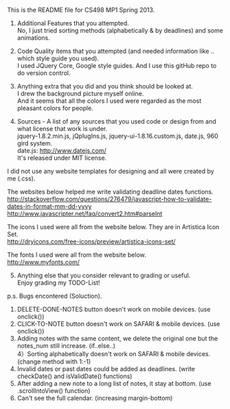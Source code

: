 This is the README file for CS498 MP1 Spring 2013.  

1) Additional Features that you attempted.  
No, I just tried sorting methods (alphabetically & by deadlines) and some animations.  

2) Code Quality items that you attempted (and needed information like .. which style guide you used).  
I used JQuery Core, Google style guides. And I use this gitHub repo to do version control.  

3) Anything extra that you did and you think should be looked at.  
I drew the background picture myself online.  
And it seems that all the colors I used were regarded as the most pleasant colors for people.  

4) Sources - A list of any sources that you used code or design from and what license that work is under.  
jquery-1.8.2.min.js, jQplugIns.js, jquery-ui-1.8.16.custom.js, date.js, 960 gird system.  
date.js: http://www.datejs.com/   
It's released under MIT license.  

I did not use any website templates for designing and all were created by me (.css).  

The websites below helped me write validating deadline dates functions.  
http://stackoverflow.com/questions/276479/javascript-how-to-validate-dates-in-format-mm-dd-yyyy  
http://www.javascripter.net/faq/convert2.htm#parseInt  

The icons I used were all from the website below. They are in Artistica Icon Set.  
http://dryicons.com/free-icons/preview/artistica-icons-set/  

The fonts I used were all from the website below.  
http://www.myfonts.com/  

5) Anything else that you consider relevant to grading or useful.  
Enjoy grading my TODO-List!  

p.s. Bugs encontered (Soluction).  
1) DELETE-DONE-NOTES button doesn't work on mobile devices. (use onclick())  
2) CLICK-TO-NOTE button doesn't work on SAFARI & mobile devices. (use onclick())  
3) Adding notes with the same content, we delete the original one but the notes_num still increase. (if..else..)  
4）Sorting alphabetically doesn't work on SAFARI & mobile devices. (change method with 1:-1)  
5) Invalid dates or past dates could be added as deadlines. (write checkDate() and isValidDate() functions)  
6) After adding a new note to a long list of notes, it stay at bottom. (use .scrollIntoView() function)  
7) Can't see the full calendar. (increasing margin-bottom)  

